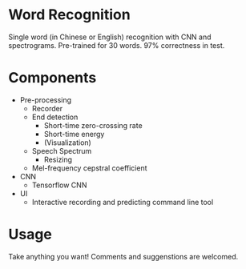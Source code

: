 # Word Recognition
Single word (in Chinese or English) recognition with CNN and spectrograms. Pre-trained for 30 words. 97% correctness in test.

# Components

- Pre-processing
  + Recorder
  + End detection
    + Short-time zero-crossing rate
    + Short-time energy
    + (Visualization)
  + Speech Spectrum
    + Resizing
  + Mel-frequency cepstral coefficient
- CNN
  + Tensorflow CNN
- UI
  + Interactive recording and predicting command line tool

# Usage
Take anything you want! Comments and suggenstions are welcomed.
